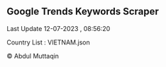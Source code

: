 

## Google Trends Keywords Scraper 
 
Last Update 12-07-2023 , 08:56:20

Country List :
VIETNAM.json



© Abdul Muttaqin 

